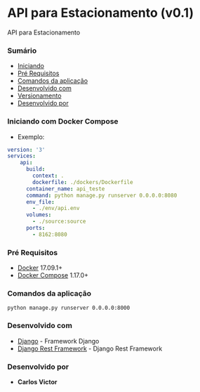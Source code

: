 #  API para Estacionamento (v0.1)

API para Estacionamento
### Sumário
+ [Iniciando](#iniciando-com-docker-compose)
+ [Pré Requisitos](#pré-requisitos)
+ [Comandos da aplicação](#comandos-da-aplicação)
+ [Desenvolvido com](#desenvolvido-com)
+ [Versionamento](#versionamento)
+ [Desenvolvido por](#desenvolvido-por)
 
### Iniciando com Docker Compose
+ Exemplo:

```yaml
version: '3'
services:
    api:
      build:
        context: .
        dockerfile: ./dockers/Dockerfile
      container_name: api_teste
      command: python manage.py runserver 0.0.0.0:8080
      env_file:
        - ./env/api.env
      volumes:
        - ./source:source
      ports:
        - 8162:8080
```  
### Pré Requisitos
+ [Docker](https://docs.docker.com/) 17.09.1+
+ [Docker Compose](https://docs.docker.com/compose/) 1.17.0+

### Comandos da aplicação
```
python manage.py runserver 0.0.0.0:8000
```  

### Desenvolvido com
+ [Django](https://angular.io/docs) - Framework Django
+ [Django Rest Framework](https://angular.io/docs) - Django Rest Framework
### Desenvolvido por
+ **Carlos Victor** 